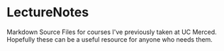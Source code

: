 # LectureNotes
Markdown Source Files for courses I've previously taken at UC Merced. Hopefully these can be a useful resource for anyone who needs them.
